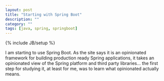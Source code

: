 ```yaml
---
layout: post
title: "Starting with Spring Boot"
description: ""
category: ""
tags: [java, spring, springboot]
---
```

{% include JB/setup %}

I am starting to use Spring Boot. As the site says it is an opinionated framework for building production ready Spring applications, it takes an opinionated view of the Spring platform and third party libraries... the first step for studying it, at least for me, was to learn what opinionated actually means.
